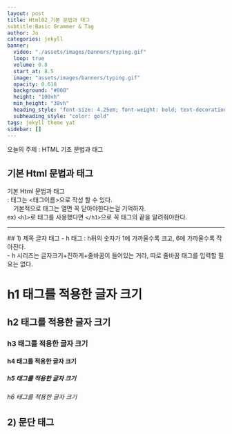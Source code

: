 ```yaml
---
layout: post
title: Html02_기본 문법과 태그
subtitle:Basic Grammer & Tag
author: Jo
categories: jekyll
banner:
  video: "./assets/images/banners/typing.gif"
  loop: true
  volume: 0.8
  start_at: 8.5
  image: "assets/images/banners/typing.gif"
  opacity: 0.618
  background: "#000"
  height: "100vh"
  min_height: "38vh"
  heading_style: "font-size: 4.25em; font-weight: bold; text-decoration: underline"
  subheading_style: "color: gold"
tags: jekyll theme yat
sidebar: []
---
```


오늘의 주제 : HTML 기초 문법과 태그<br>
  
## 기본 Html 문법과 태그

기본 Html 문법과 태그 <br>
  :  태그는 <태그이름>으로 작성 할 수 있다.<br> 
　기본적으로 태그는 열면 꼭 닫아야한다는걸 기억하자.<br>
   ex) `<h1>`로 태그를 사용했다면 `</h1>`으로 꼭 태그의 끝을 알려줘야한다.
<hr>
## 1) 제목 글자 태그
 - h 태그 : h뒤의 숫자가 1에 가까울수록 크고, 6에 가까울수록 작아진다.<br>
 - h 시리즈는 글자크기+진하게+줄바꿈이 들어있는 거라, 따로 줄바꿈 태그를 입력할 필요는 없다.<br>

<h1>h1 태그를 적용한 글자 크기</h1>
<h2>h2 태그를 적용한 글자 크기</h2>
<h3>h3 태그를 적용한 글자 크기</h3>
<h4>h4 태그를 적용한 글자 크기</h4>
<h5>h5 태그를 적용한 글자 크기</h5>
<h6>h6 태그를 적용한 글자 크기</h6>

## 2) 문단 태그
